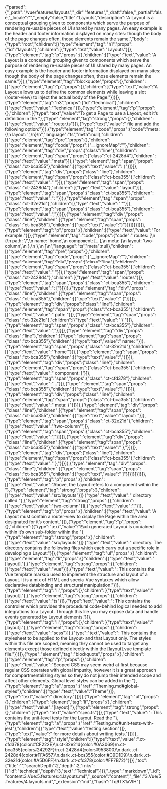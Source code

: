 {"parsed":{"_path":"/vue/features/layouts","_dir":"features","_draft":false,"_partial":false,"_locale":"","_empty":false,"title":"Layouts","description":"A Layout is a conceptual grouping given to components which serve the purpose of rendering re-usable pieces of UI shared by many pages. An easy example is the header and footer information displayed on many sites: though the body of the page changes often, those elements remain the same.","body":{"type":"root","children":[{"type":"element","tag":"h1","props":{"id":"layouts"},"children":[{"type":"text","value":"Layouts"}]},{"type":"element","tag":"p","props":{},"children":[{"type":"text","value":"A Layout is a conceptual grouping given to components which serve the purpose of rendering re-usable pieces of UI shared by many pages. An easy example is the header and footer information displayed on many sites: though the body of the page changes often, those elements remain the same."}]},{"type":"element","tag":"blockquote","props":{},"children":[{"type":"element","tag":"p","props":{},"children":[{"type":"text","value":"A Layout allows us to define the common elements while leaving a slot (router-view) to inject the actual body of the Page."}]}]},{"type":"element","tag":"h3","props":{"id":"technical"},"children":[{"type":"text","value":"Technical"}]},{"type":"element","tag":"p","props":{},"children":[{"type":"text","value":"To get a Page to use a Layout, edit it’s definition in the "},{"type":"element","tag":"strong","props":{},"children":[{"type":"text","value":"router.ts"}]},{"type":"text","value":" file and add the following option:"}]},{"type":"element","tag":"code","props":{"code":"meta: {\n  layout: '<layout-name>',\n}\n","language":"ts","meta":null},"children":[{"type":"element","tag":"pre","props":{},"children":[{"type":"element","tag":"code","props":{"__ignoreMap":""},"children":[{"type":"element","tag":"div","props":{"class":"line"},"children":[{"type":"element","tag":"span","props":{"class":"ct-2428d4"},"children":[{"type":"text","value":"meta"}]},{"type":"element","tag":"span","props":{"class":"ct-bca355"},"children":[{"type":"text","value":": {"}]}]},{"type":"element","tag":"div","props":{"class":"line"},"children":[{"type":"element","tag":"span","props":{"class":"ct-bca355"},"children":[{"type":"text","value":"  "}]},{"type":"element","tag":"span","props":{"class":"ct-2428d4"},"children":[{"type":"text","value":"layout"}]},{"type":"element","tag":"span","props":{"class":"ct-bca355"},"children":[{"type":"text","value":": "}]},{"type":"element","tag":"span","props":{"class":"ct-32e21d"},"children":[{"type":"text","value":"'<layout-name>'"}]},{"type":"element","tag":"span","props":{"class":"ct-bca355"},"children":[{"type":"text","value":","}]}]},{"type":"element","tag":"div","props":{"class":"line"},"children":[{"type":"element","tag":"span","props":{"class":"ct-bca355"},"children":[{"type":"text","value":"}"}]}]}]}]}]},{"type":"element","tag":"p","props":{},"children":[{"type":"text","value":"For example:"}]},{"type":"element","tag":"code","props":{"code":" routes: [\n    {\n      path: '/',\n      name: 'home',\n      component: [...],\n      meta: {\n        layout: 'two-column',\n      },\n    },\n  ]\n","language":"ts","meta":null},"children":[{"type":"element","tag":"pre","props":{},"children":[{"type":"element","tag":"code","props":{"__ignoreMap":""},"children":[{"type":"element","tag":"div","props":{"class":"line"},"children":[{"type":"element","tag":"span","props":{"class":"ct-bca355"},"children":[{"type":"text","value":" "}]},{"type":"element","tag":"span","props":{"class":"ct-2428d4"},"children":[{"type":"text","value":"routes"}]},{"type":"element","tag":"span","props":{"class":"ct-bca355"},"children":[{"type":"text","value":": ["}]}]},{"type":"element","tag":"div","props":{"class":"line"},"children":[{"type":"element","tag":"span","props":{"class":"ct-bca355"},"children":[{"type":"text","value":"    {"}]}]},{"type":"element","tag":"div","props":{"class":"line"},"children":[{"type":"element","tag":"span","props":{"class":"ct-bca355"},"children":[{"type":"text","value":"      path: "}]},{"type":"element","tag":"span","props":{"class":"ct-32e21d"},"children":[{"type":"text","value":"'/'"}]},{"type":"element","tag":"span","props":{"class":"ct-bca355"},"children":[{"type":"text","value":","}]}]},{"type":"element","tag":"div","props":{"class":"line"},"children":[{"type":"element","tag":"span","props":{"class":"ct-bca355"},"children":[{"type":"text","value":"      name: "}]},{"type":"element","tag":"span","props":{"class":"ct-32e21d"},"children":[{"type":"text","value":"'home'"}]},{"type":"element","tag":"span","props":{"class":"ct-bca355"},"children":[{"type":"text","value":","}]}]},{"type":"element","tag":"div","props":{"class":"line"},"children":[{"type":"element","tag":"span","props":{"class":"ct-bca355"},"children":[{"type":"text","value":"      component: ["}]},{"type":"element","tag":"span","props":{"class":"ct-cfd378"},"children":[{"type":"text","value":"..."}]},{"type":"element","tag":"span","props":{"class":"ct-bca355"},"children":[{"type":"text","value":"],"}]}]},{"type":"element","tag":"div","props":{"class":"line"},"children":[{"type":"element","tag":"span","props":{"class":"ct-bca355"},"children":[{"type":"text","value":"      meta: {"}]}]},{"type":"element","tag":"div","props":{"class":"line"},"children":[{"type":"element","tag":"span","props":{"class":"ct-bca355"},"children":[{"type":"text","value":"        layout: "}]},{"type":"element","tag":"span","props":{"class":"ct-32e21d"},"children":[{"type":"text","value":"'two-column'"}]},{"type":"element","tag":"span","props":{"class":"ct-bca355"},"children":[{"type":"text","value":","}]}]},{"type":"element","tag":"div","props":{"class":"line"},"children":[{"type":"element","tag":"span","props":{"class":"ct-bca355"},"children":[{"type":"text","value":"      },"}]}]},{"type":"element","tag":"div","props":{"class":"line"},"children":[{"type":"element","tag":"span","props":{"class":"ct-bca355"},"children":[{"type":"text","value":"    },"}]}]},{"type":"element","tag":"div","props":{"class":"line"},"children":[{"type":"element","tag":"span","props":{"class":"ct-bca355"},"children":[{"type":"text","value":"  ]"}]}]}]}]}]},{"type":"element","tag":"p","props":{},"children":[{"type":"text","value":"Above, the Layout refers to a component within the "},{"type":"element","tag":"strong","props":{},"children":[{"type":"text","value":"src/layouts"}]},{"type":"text","value":" directory called "},{"type":"element","tag":"strong","props":{},"children":[{"type":"text","value":"two-column"}]},{"type":"text","value":"."}]},{"type":"element","tag":"p","props":{},"children":[{"type":"text","value":"A Layout must contain a router-view to display the Page within the area designated for it’s content."}]},{"type":"element","tag":"p","props":{},"children":[{"type":"text","value":"Each generated Layout is contained within it’s own sub-folder within the "},{"type":"element","tag":"strong","props":{},"children":[{"type":"text","value":"src/layouts"}]},{"type":"text","value":" directory. The directory contains the following files which each carry out a specific role in developing a Layout:"}]},{"type":"element","tag":"ul","props":{},"children":[{"type":"element","tag":"li","props":{},"children":[{"type":"text","value":"[layout]."},{"type":"element","tag":"strong","props":{},"children":[{"type":"text","value":"vue"}]},{"type":"text","value":": This contains the Vue template markup used to implement the structure and layout of a Layout. It is a mix of HTML and special Vue syntaxes which allow declarative databinding and structural manipulation."}]},{"type":"element","tag":"li","props":{},"children":[{"type":"text","value":"[layout]."},{"type":"element","tag":"strong","props":{},"children":[{"type":"text","value":"ts"}]},{"type":"text","value":": This contains the controller which provides the procedural code-behind logical needed to add integrations to a Layout. Through this file you may expose data and handle events generated by Layout elements."}]},{"type":"element","tag":"li","props":{},"children":[{"type":"text","value":"[layout]."},{"type":"element","tag":"strong","props":{},"children":[{"type":"text","value":"scss"}]},{"type":"text","value":": This contains the stylesheet to be applied to the Layout- and that Layout only. The styles within this file are scoped, meaning they cannot be used to target any elements except those defined directly within the [layout].vue template file."}]}]},{"type":"element","tag":"blockquote","props":{},"children":[{"type":"element","tag":"p","props":{},"children":[{"type":"text","value":"Scoped CSS may seem weird at first because regular CSS operates with global impunity, however it is a great approach for compartmentalizing styles so they do not jump their intended scope and affect other elements. Global level styles can be added in the "},{"type":"element","tag":"a","props":{"href":"Theming.md#global-styles"},"children":[{"type":"text","value":"Theme"}]},{"type":"text","value":" directory."}]}]},{"type":"element","tag":"ul","props":{},"children":[{"type":"element","tag":"li","props":{},"children":[{"type":"text","value":"[layout]."},{"type":"element","tag":"strong","props":{},"children":[{"type":"text","value":"spec.ts"}]},{"type":"text","value":": This contains the unit-level tests for the Layout. Read the "},{"type":"element","tag":"a","props":{"href":"Testing.md#unit-tests-with-jest"},"children":[{"type":"text","value":"testing section"}]},{"type":"text","value":" for more details about writing tests."}]}]},{"type":"element","tag":"style","children":[{"type":"text","value":".ct-cfd378{color:#CF222E}\n.ct-32e21d{color:#0A3069}\n.ct-bca355{color:#24292F}\n.ct-2428d4{color:#953800}\n.dark .ct-2428d4{color:#FFA657}\n.dark .ct-bca355{color:#C9D1D9}\n.dark .ct-32e21d{color:#A5D6FF}\n.dark .ct-cfd378{color:#FF7B72}"}]}],"toc":{"title":"","searchDepth":2,"depth":2,"links":[{"id":"technical","depth":3,"text":"Technical"}]}},"_type":"markdown","_id":"content:3.Vue:5.features:4.layouts.md","_source":"content","_file":"3.Vue/5.features/4.layouts.md","_extension":"md"},"hash":"Tq9TX1aVIH"}